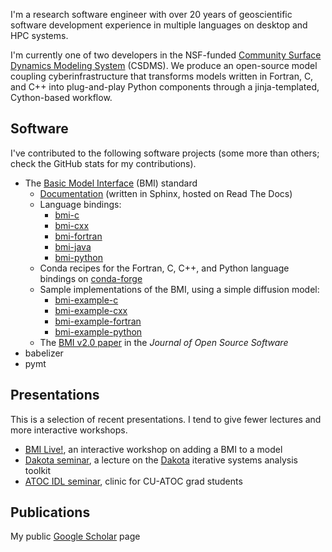 I'm a research software engineer with over 20 years of geoscientific software
development experience in multiple languages on desktop and HPC systems.

I'm currently one of two developers in the NSF-funded [Community Surface Dynamics
Modeling System](https://csdms.colorado.edu) (CSDMS). We produce an open-source model coupling
cyberinfrastructure that transforms models written in Fortran, C, and C++ into
plug-and-play Python components through a jinja-templated, Cython-based
workflow.

## Software

I've contributed to the following software projects
(some more than others; check the GitHub stats for my contributions).

* The [Basic Model Interface](https://github.com/csdms/bmi) (BMI) standard
    * [Documentation](https://bmi.readthedocs.io/) (written in Sphinx, hosted on Read The Docs)
    * Language bindings:
        * [bmi-c](https://github.com/csdms/bmi-c)
        * [bmi-cxx](https://github.com/csdms/bmi-cxx)
        * [bmi-fortran](https://github.com/csdms/bmi-fortran)
        * [bmi-java](https://github.com/csdms/bmi-java)
        * [bmi-python](https://github.com/csdms/bmi-python)
    * Conda recipes for the Fortran, C, C++, and Python language bindings on [conda-forge](https://github.com/conda-forge?q=bmi&type=&language=)
    * Sample implementations of the BMI, using a simple diffusion model:
        * [bmi-example-c](https://github.com/csdms/bmi-example-c)
        * [bmi-example-cxx](https://github.com/csdms/bmi-example-cxx)
        * [bmi-example-fortran](https://github.com/csdms/bmi-example-fortran)
        * [bmi-example-python](https://github.com/csdms/bmi-example-python)
    * The [BMI v2.0 paper](https://doi.org/10.21105/joss.02317) in the *Journal of Open Source Software*
* babelizer
* pymt


## Presentations

This is a selection of recent presentations.
I tend to give fewer lectures and more interactive workshops.

* [BMI Live!](https://github.io/csdms/bmi-live), an interactive workshop on
  adding a BMI to a model
* [Dakota seminar](https://mdpiper.github.io/dakota-seminar), a lecture on the
  [Dakota](https://dakota.sandia.gov) iterative systems analysis toolkit
* [ATOC IDL seminar](https://mdpiper.github.io/ATOC-IDL-seminar), clinic for
  CU-ATOC grad students


## Publications

My public [Google Scholar](https://scholar.google.com/citations?user=WoFAT20AAAAJ&hl) page
